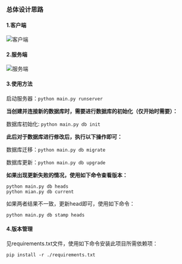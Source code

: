 ### 总体设计思路
#### 1.客户端
![客户端](https://img-blog.csdnimg.cn/20210621150115231.png?x-oss-process=image/watermark,type_ZmFuZ3poZW5naGVpdGk,shadow_10,text_aHR0cHM6Ly9ibG9nLmNzZG4ubmV0L3FxXzUzNTgxMTg4,size_16,color_FFFFFF,t_70)
#### 2.服务端
![服务端](https://img-blog.csdnimg.cn/20210621150127550.png?x-oss-process=image/watermark,type_ZmFuZ3poZW5naGVpdGk,shadow_10,text_aHR0cHM6Ly9ibG9nLmNzZG4ubmV0L3FxXzUzNTgxMTg4,size_16,color_FFFFFF,t_70)
#### 3.使用方法  
启动服务器：`python main.py runserver`  

**当创建并连接新的数据库时，需要进行数据库的初始化（仅开始时需要）：**  

数据库初始化: `python main.py db init`  

**此后对于数据库进行修改后，执行以下操作即可：**  

数据库迁移：`python main.py db migrate`  

数据库更新：`python main.py db upgrade`  

**如果出现更新失败的情况，使用如下命令查看版本：**  

```
python main.py db heads
python mian.py db current
```  

如果两者结果不一致，更新head即可，使用如下命令：    

`python main.py db stamp heads`  

#### 4.版本管理
见requirements.txt文件，使用如下命令安装此项目所需依赖项：  

`pip install -r ./requirements.txt`
